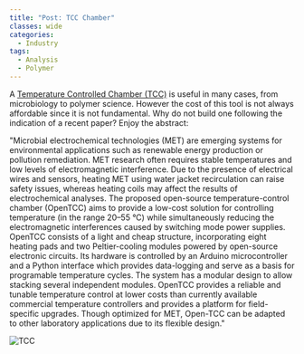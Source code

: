 ```yaml
---
title: "Post: TCC Chamber"
classes: wide
categories:
  - Industry
tags:
  - Analysis
  - Polymer
---
```

A [Temperature Controlled Chamber (TCC)](https://www.sciencedirect.com/science/article/pii/S2468067220300080#f0055) is useful in many cases, from microbiology to polymer science. However the cost of this tool is not always affordable since it is not fundamental. Why do not build one following the indication of a recent paper?
Enjoy the abstract:

"Microbial electrochemical technologies (MET) are emerging systems for environmental applications such as renewable energy production or pollution remediation. MET research often requires stable temperatures and low levels of electromagnetic interference. Due to the presence of electrical wires and sensors, heating MET using water jacket recirculation can raise safety issues, whereas heating coils may affect the results of electrochemical analyses. The proposed open-source temperature-control chamber (OpenTCC) aims to provide a low-cost solution for controlling temperature (in the range 20–55 °C) while simultaneously reducing the electromagnetic interferences caused by switching mode power supplies. OpenTCC consists of a light and cheap structure, incorporating eight heating pads and two Peltier-cooling modules powered by open-source electronic circuits. Its hardware is controlled by an Arduino microcontroller and a Python interface which provides data-logging and serve as a basis for programable temperature cycles. The system has a modular design to allow stacking several independent modules. OpenTCC provides a reliable and tunable temperature control at lower costs than currently available commercial temperature controllers and provides a platform for field-specific upgrades. Though optimized for MET, Open-TCC can be adapted to other laboratory applications due to its flexible design."

![TCC](https://ars.els-cdn.com/content/image/1-s2.0-S2468067220300080-ga1.jpg)


